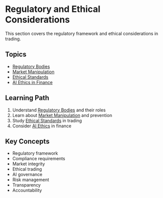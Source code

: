 # Regulatory and Ethical Considerations

This section covers the regulatory framework and ethical considerations in trading.

## Topics

- [Regulatory Bodies](bodies.md)
- [Market Manipulation](manipulation.md)
- [Ethical Standards](ethics.md)
- [AI Ethics in Finance](ai-ethics.md)

## Learning Path

1. Understand [Regulatory Bodies](bodies.md) and their roles
2. Learn about [Market Manipulation](manipulation.md) and prevention
3. Study [Ethical Standards](ethics.md) in trading
4. Consider [AI Ethics](ai-ethics.md) in finance

## Key Concepts

- Regulatory framework
- Compliance requirements
- Market integrity
- Ethical trading
- AI governance
- Risk management
- Transparency
- Accountability 